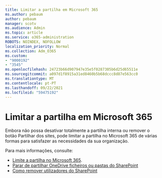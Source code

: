 ```yaml
---
title: Limitar a partilha em Microsoft 365
ms.author: pebaum
author: pebaum
manager: scotv
ms.audience: Admin
ms.topic: article
ms.service: o365-administration
ROBOTS: NOINDEX, NOFOLLOW
localization_priority: Normal
ms.collection: Adm_O365
ms.custom:
- "9000192"
- "3545"
ms.openlocfilehash: 24723b66d907947e35e5f0287305b6d25d65511e
ms.sourcegitcommit: a097d1f8915a31ed8460b5b68dccc8d87e563cc0
ms.translationtype: MT
ms.contentlocale: pt-PT
ms.lasthandoff: 09/22/2021
ms.locfileid: "59475192"
---
```

# <a name="limit-sharing-in-microsoft-365"></a>Limitar a partilha em Microsoft 365

Embora não possa desativar totalmente a partilha interna ou remover o botão Partilhar dos sites, pode limitar a partilha no Microsoft 365 de várias formas para satisfazer as necessidades da sua organização. 

Para mais informações, consulte:

- [Limite a partilha no Microsoft 365](https://docs.microsoft.com/Office365/Enterprise/microsoft-365-limit-sharing).
- [Parar de partilhar OneDrive ficheiros ou pastas do SharePoint](https://support.office.com/article/stop-sharing-onedrive-or-sharepoint-files-or-folders-or-change-permissions-0a36470f-d7fe-40a0-bd74-0ac6c1e13323)
- [Como remover utilizadores do SharePoint](https://docs.microsoft.com/sharepoint/remove-users)